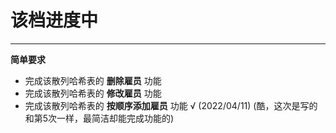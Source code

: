 # 该档进度中

***

**简单要求**
* 完成该散列哈希表的 **删除雇员** 功能 
* 完成该散列哈希表的 **修改雇员** 功能 
* 完成该散列哈希表的 **按顺序添加雇员** 功能 √ (2022/04/11) (酷，这次是写的和第5次一样，最简洁却能完成功能的)